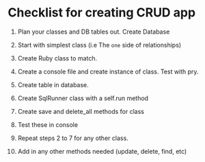 # Checklist for creating CRUD app

1. Plan your classes and DB tables out. Create Database

2. Start with simplest class (i.e The `one` side of relationships)

3. Create Ruby class to match.

4. Create a console file and create instance of class. Test with pry.

5. Create table in database.

6. Create SqlRunner class with a self.run method

7. Create save and delete_all methods for class

8. Test these in console

9. Repeat steps 2 to 7 for any other class.

10. Add in any other methods needed (update, delete, find, etc)
